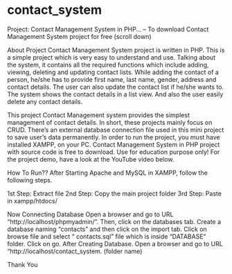 # contact_system

Project: Contact Management System in PHP...
– To download Contact Management System project for free (scroll down)

About Project
Contact Management System project is written in PHP. This is a simple project which is very easy to understand and use. Talking about the system, it contains all the required functions which include adding, viewing, deleting and updating contact lists. While adding the contact of a person, he/she has to provide first name, last name, gender, address and contact details. The user can also update the contact list if he/she wants to. The system shows the contact details in a list view. And also the user easily delete any contact details.

This project Contact Management system provides the simplest management of contact details. In short, these projects mainly focus on CRUD. There’s an external database connection file used in this mini project to save user’s data permanently. In order to run the project, you must have installed XAMPP, on your PC. Contact Management System in PHP project with source code is free to download. Use for education purpose only! For the project demo, have a look at the YouTube video below.

How To Run??
After Starting Apache and MySQL in XAMPP, follow the following steps.

1st Step: Extract file
2nd Step: Copy the main project folder
3rd Step: Paste in xampp/htdocs/

Now Connecting Database
Open a browser and go to URL “http://localhost/phpmyadmin/”.
Then, click on the databases tab.
Create a database naming “contacts” and then click on the import tab.
Click on browse file and select “
contacts.sql” file which is inside “DATABASE” folder.
Click on go.
After Creating Database.
Open a browser and go to URL “http://localhost/contact_system. (folder name)


Thank You
